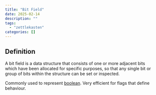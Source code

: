 ```yaml
---
title: "Bit Field"
date: 2025-02-14
description: ""
tags: 
  - "zettlekasten"
categories: []
---
```


## Definition

A bit field is a data structure that consists of one or more adjacent bits which have been allocated for specific purposes, so that any single bit or group of bits within the structure can be set or inspected.

Commonly used to represent [boolean](boolean). Very efficient for flags that define behaviour.
